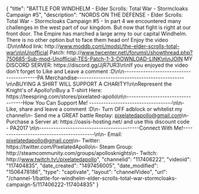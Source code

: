 {
    "title": "BATTLE FOR WINDHELM - Elder Scrolls: Total War - Stormcloaks Campaign #5",
    "description": "NORDS ON THE DEFENSE - Elder Scrolls: Total War - Stormcloaks Campaign #5 - In part 4 we encountered many challenges in the west part of our kingdom.  But now that fight is right at our front door.  The Empire has marched a large army to our capital Windhelm.  There is no other option but to face them head on! Enjoy the video :D\n\nMod link: http:\/\/www.moddb.com\/mods\/the-elder-scrolls-total-war\n\nUnofficial Patch: http:\/\/www.twcenter.net\/forums\/showthread.php?750685-Sub-mod-Unofficial-TES-Patch-1-3-DOWNLOAD-LINK\n\nJOIN MY DISCORD SERVER: https:\/\/discord.gg\/JjR7UR3\n\nIf you enjoyed the video don't forget to Like and Leave a comment :D\n\n-----------------------------------------PA Merchandise---------------------------------------------\n\nBUYING A SHIRT WILL SUPPORT A CHARITY!\n\nRepresent the Knight's of Apollo!\nBuy a T-shirt Here: https:\/\/teespring.com\/stores\/pixelated-apollo\n\n----------------------------------How You Can Support Me! -----------------------------------\n\n- Like, share and leave a comment :D\n- Turn OFF adblock or whitelist my channel\n- Send me a GREAT battle Replay: pixelatedapollo@gmail.com\n- Purchase a Server at: https:\/\/oasis-hosting.net\/ and use this discount code - PA2017 \n\n------------------------------------------Connect With Me!-----------------------------------------\n\n- Email: pixelatedapollo@gmail.com\n- Twitter: https:\/\/twitter.com\/PixelatedApollo\n- Steam Group:  http:\/\/steamcommunity.com\/groups\/apollosknights\n- Twitch: http:\/\/www.twitch.tv\/pixelatedapollo",
    "channelid": "117406222",
    "videoid": "117404835",
    "date_created": "1497456005",
    "date_modified": "1506478186",
    "type": "captivate",
    "layout": "channelVideo",
    "url": "\/channel-1\/battle-for-windhelm-elder-scrolls-total-war-stormcloaks-campaign-5\/117406222-117404835"
}